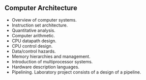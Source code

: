 ## Computer Architecture
- Overview of computer systems.
- Instruction set architecture.
- Quantitative analysis.
- Computer arithmetic.
- CPU datapath design.
- CPU control design.
- Data/control hazards.
- Memory hierarchies and management.
- Introduction of multiprocessor systems.
- Hardware description languages.
- Pipelining. Laboratory project consists of a design of a pipeline. 
